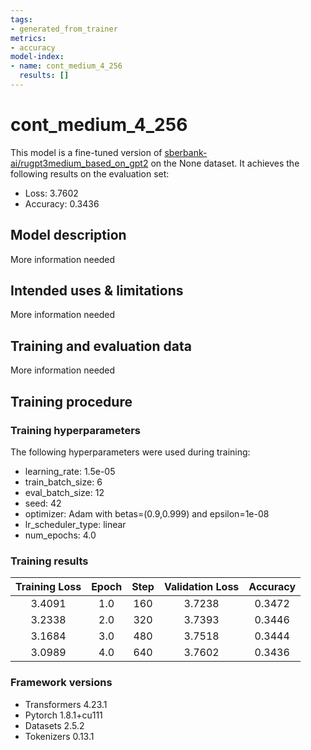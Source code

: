 ```yaml
---
tags:
- generated_from_trainer
metrics:
- accuracy
model-index:
- name: cont_medium_4_256
  results: []
---
```


<!-- This model card has been generated automatically according to the information the Trainer had access to. You
should probably proofread and complete it, then remove this comment. -->

# cont_medium_4_256

This model is a fine-tuned version of [sberbank-ai/rugpt3medium_based_on_gpt2](https://huggingface.co/sberbank-ai/rugpt3medium_based_on_gpt2) on the None dataset.
It achieves the following results on the evaluation set:
- Loss: 3.7602
- Accuracy: 0.3436

## Model description

More information needed

## Intended uses & limitations

More information needed

## Training and evaluation data

More information needed

## Training procedure

### Training hyperparameters

The following hyperparameters were used during training:
- learning_rate: 1.5e-05
- train_batch_size: 6
- eval_batch_size: 12
- seed: 42
- optimizer: Adam with betas=(0.9,0.999) and epsilon=1e-08
- lr_scheduler_type: linear
- num_epochs: 4.0

### Training results

| Training Loss | Epoch | Step | Validation Loss | Accuracy |
|:-------------:|:-----:|:----:|:---------------:|:--------:|
| 3.4091        | 1.0   | 160  | 3.7238          | 0.3472   |
| 3.2338        | 2.0   | 320  | 3.7393          | 0.3446   |
| 3.1684        | 3.0   | 480  | 3.7518          | 0.3444   |
| 3.0989        | 4.0   | 640  | 3.7602          | 0.3436   |


### Framework versions

- Transformers 4.23.1
- Pytorch 1.8.1+cu111
- Datasets 2.5.2
- Tokenizers 0.13.1
